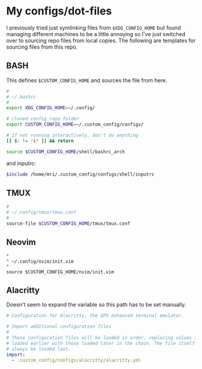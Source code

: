 # My configs/dot-files

I previously tried just symlinking files from `$XDG_CONFIG_HOME` but found managing different machines to be a little annoying so I've just switched over to sourcing repo files from local copies. The following are templates for sourcing files from this repo.

## BASH

This defines `$CUSTOM_CONFIG_HOME` and sources the file from here.

```bash
#
# ~/.bashrc
#
export XDG_CONFIG_HOME=~/.config/

# cloned config repo folder
export CUSTOM_CONFIG_HOME=~/.custom_config/configs/

# If not running interactively, don't do anything
[[ $- != *i* ]] && return

source $CUSTOM_CONFIG_HOME/shell/bashrc_arch
```

and inputrc:

```bash
$include /home/mri/.custom_config/configs/shell/inputrc
```

## TMUX

```bash
#
# ~/.config/tmux/tmux.conf
#
source-file $CUSTOM_CONFIG_HOME/tmux/tmux.conf
```

## Neovim

```vim script
"
" ~/.config/nvim/init.vim
"
source $CUSTOM_CONFIG_HOME/nvim/init.vim
```

## Alacritty

Doesn't seem to expand the variable so this path has to be set manually.

```yaml
# Configuration for Alacritty, the GPU enhanced terminal emulator.

# Import additional configuration files
#
# These configuration files will be loaded in order, replacing values in files
# loaded earlier with those loaded later in the chain. The file itself will
# always be loaded last.
import:
  - .custom_config/configs/alacritty/alacritty.yml
```
